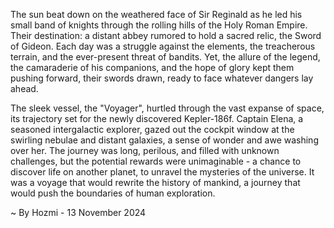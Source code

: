 
The sun beat down on the weathered face of Sir Reginald as he led his small band of knights through the rolling hills of the Holy Roman Empire. Their destination: a distant abbey rumored to hold a sacred relic, the Sword of Gideon. Each day was a struggle against the elements, the treacherous terrain, and the ever-present threat of bandits. Yet, the allure of the legend, the camaraderie of his companions, and the hope of glory kept them pushing forward, their swords drawn, ready to face whatever dangers lay ahead. 

The sleek vessel, the "Voyager", hurtled through the vast expanse of space, its trajectory set for the newly discovered Kepler-186f. Captain Elena, a seasoned intergalactic explorer, gazed out the cockpit window at the swirling nebulae and distant galaxies, a sense of wonder and awe washing over her. The journey was long, perilous, and filled with unknown challenges, but the potential rewards were unimaginable - a chance to discover life on another planet, to unravel the mysteries of the universe. It was a voyage that would rewrite the history of mankind, a journey that would push the boundaries of human exploration. 

~ By Hozmi - 13 November 2024
